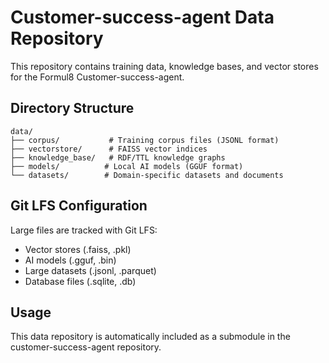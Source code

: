 # Customer-success-agent Data Repository

This repository contains training data, knowledge bases, and vector stores for the Formul8 Customer-success-agent.

## Directory Structure

```
data/
├── corpus/           # Training corpus files (JSONL format)
├── vectorstore/      # FAISS vector indices
├── knowledge_base/   # RDF/TTL knowledge graphs
├── models/          # Local AI models (GGUF format)
└── datasets/        # Domain-specific datasets and documents
```

## Git LFS Configuration

Large files are tracked with Git LFS:
- Vector stores (.faiss, .pkl)
- AI models (.gguf, .bin)
- Large datasets (.jsonl, .parquet)
- Database files (.sqlite, .db)

## Usage

This data repository is automatically included as a submodule in the customer-success-agent repository.
